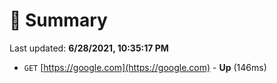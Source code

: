 # 📖 Summary
Last updated: **6/28/2021, 10:35:17 PM**

- `GET` [https://google.com](https://google.com) - **Up** (146ms)
